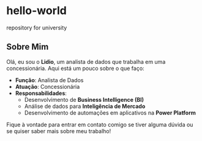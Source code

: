 # hello-world
repository for university
## Sobre Mim

Olá, eu sou o **Lidio**, um analista de dados que trabalha em uma concessionária. Aqui está um pouco sobre o que faço:

- **Função**: Analista de Dados
- **Atuação**: Concessionária
- **Responsabilidades**:
  - Desenvolvimento de **Business Intelligence (BI)**
  - Análise de dados para **Inteligência de Mercado**
  - Desenvolvimento de automações em aplicativos na **Power Platform**

Fique à vontade para entrar em contato comigo se tiver alguma dúvida ou se quiser saber mais sobre meu trabalho!
